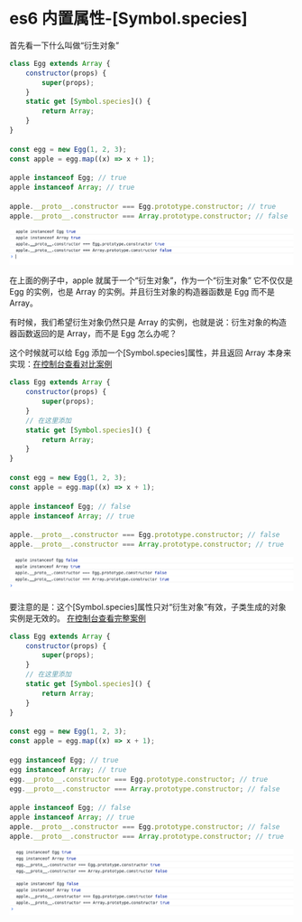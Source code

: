 <!-- Date: 2018-06-04 01:17 -->

# es6 内置属性-[Symbol.species]

首先看一下什么叫做“衍生对象”

```js
class Egg extends Array {
    constructor(props) {
        super(props);
    }
    static get [Symbol.species]() {
        return Array;
    }
}

const egg = new Egg(1, 2, 3);
const apple = egg.map((x) => x + 1);

apple instanceof Egg; // true
apple instanceof Array; // true

apple.__proto__.constructor === Egg.prototype.constructor; // true
apple.__proto__.constructor === Array.prototype.constructor; // false
```

![](./images/1.png)

在上面的例子中，apple 就属于一个“衍生对象”，作为一个“衍生对象” 它不仅仅是 Egg 的实例，也是 Array 的实例。并且衍生对象的构造器函数是 Egg 而不是 Array。

有时候，我们希望衍生对象仍然只是 Array 的实例，也就是说：衍生对象的构造器函数返回的是 Array，而不是 Egg 怎么办呢？

这个时候就可以给 Egg 添加一个[Symbol.species]属性，并且返回 Array 本身来实现：[在控制台查看对比案例](./demo/demo1.html)

```js
class Egg extends Array {
    constructor(props) {
        super(props);
    }
    // 在这里添加
    static get [Symbol.species]() {
        return Array;
    }
}

const egg = new Egg(1, 2, 3);
const apple = egg.map((x) => x + 1);

apple instanceof Egg; // false
apple instanceof Array; // true

apple.__proto__.constructor === Egg.prototype.constructor; // false
apple.__proto__.constructor === Array.prototype.constructor; // true
```

![](./images/2.png)

要注意的是：这个[Symbol.species]属性只对“衍生对象”有效，子类生成的对象实例是无效的。 [在控制台查看完整案例](./demo/demo1.html)

```js
class Egg extends Array {
    constructor(props) {
        super(props);
    }
    // 在这里添加
    static get [Symbol.species]() {
        return Array;
    }
}

const egg = new Egg(1, 2, 3);
const apple = egg.map((x) => x + 1);

egg instanceof Egg; // true
egg instanceof Array; // true
egg.__proto__.constructor === Egg.prototype.constructor; // true
egg.__proto__.constructor === Array.prototype.constructor; // false

apple instanceof Egg; // false
apple instanceof Array; // true
apple.__proto__.constructor === Egg.prototype.constructor; // false
apple.__proto__.constructor === Array.prototype.constructor; // true
```

![](./images/3.png)
